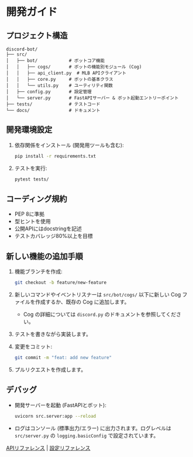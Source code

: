 # 開発ガイド

## プロジェクト構造
```
discord-bot/
├── src/
│   ├── bot/            # ボットコア機能
│   │   ├── cogs/       # ボットの機能別モジュール (Cog)
│   │   ├── api_client.py  # MLB APIクライアント
│   │   ├── core.py     # ボットの基本クラス
│   │   └── utils.py    # ユーティリティ関数
│   ├── config.py       # 設定管理
│   └── server.py       # FastAPIサーバー & ボット起動エントリーポイント
├── tests/              # テストコード
└── docs/               # ドキュメント
```

## 開発環境設定
1. 依存関係をインストール (開発用ツールも含む):
   ```bash
   pip install -r requirements.txt
   ```

2. テストを実行:
   ```bash
   pytest tests/
   ```

## コーディング規約
- PEP 8に準拠
- 型ヒントを使用
- 公開APIにはdocstringを記述
- テストカバレッジ80%以上を目標

## 新しい機能の追加手順
1. 機能ブランチを作成:
   ```bash
   git checkout -b feature/new-feature
   ```

2. 新しいコマンドやイベントリスナーは `src/bot/cogs/` 以下に新しい Cog ファイルを作成するか、既存の Cog に追加します。
   - Cog の詳細については `discord.py` のドキュメントを参照してください。

3. テストを書きながら実装します。

4. 変更をコミット:
   ```bash
   git commit -m "feat: add new feature"
   ```

5. プルリクエストを作成します。

## デバッグ
- 開発サーバーを起動 (FastAPIとボット):
  ```bash
  uvicorn src.server:app --reload
  ```
- ログはコンソール (標準出力/エラー) に出力されます。ログレベルは `src/server.py` の `logging.basicConfig` で設定されています。

[APIリファレンス](api_reference.md) | [設定リファレンス](configuration.md)
